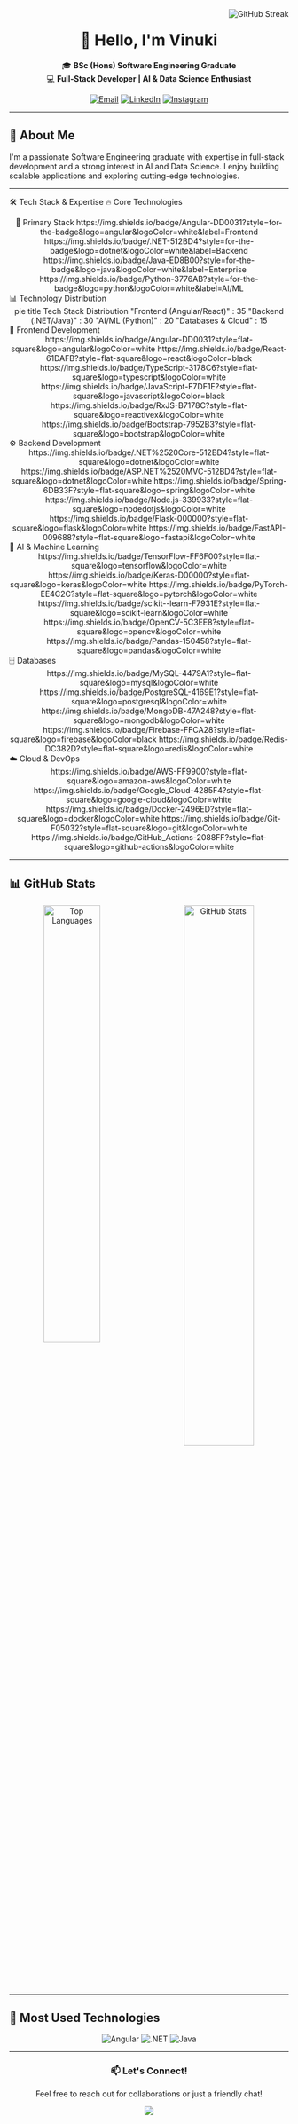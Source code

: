 <img align="right" src="https://github-readme-streak-stats.herokuapp.com/?user=vinukkii&theme=dark&hide_border=false" alt="GitHub Streak">

<div align="center">

# 👋 Hello, I'm Vinuki

🎓 **BSc (Hons) Software Engineering Graduate**  
💻 **Full-Stack Developer | AI & Data Science Enthusiast**

[![Email](https://img.shields.io/badge/Gmail-chanu.chirath@gmail.com-EA4335?style=for-the-badge&logo=gmail&logoColor=white)](mailto:chanu.chirath@gmail.com)
[![LinkedIn](https://img.shields.io/badge/LinkedIn-Chirath_Perera-0A66C2?style=for-the-badge&logo=linkedin&logoColor=white)](https://www.linkedin.com/in/chirath-perera-5bb021228/)
[![Instagram](https://img.shields.io/badge/Instagram-@chirath.18-E4405F?style=for-the-badge&logo=instagram&logoColor=white)](https://www.instagram.com/chirath.18/)

</div>

---

## 🚀 About Me

I'm a passionate Software Engineering graduate with expertise in full-stack development and a strong interest in AI and Data Science. I enjoy building scalable applications and exploring cutting-edge technologies.

---

🛠️ Tech Stack & Expertise
🔥 Core Technologies
<div align="center">
🎯 Primary Stack
https://img.shields.io/badge/Angular-DD0031?style=for-the-badge&logo=angular&logoColor=white&label=Frontend
https://img.shields.io/badge/.NET-512BD4?style=for-the-badge&logo=dotnet&logoColor=white&label=Backend
https://img.shields.io/badge/Java-ED8B00?style=for-the-badge&logo=java&logoColor=white&label=Enterprise
https://img.shields.io/badge/Python-3776AB?style=for-the-badge&logo=python&logoColor=white&label=AI/ML

</div>
📊 Technology Distribution
<div align="center">
pie title Tech Stack Distribution
    "Frontend (Angular/React)" : 35
    "Backend (.NET/Java)" : 30
    "AI/ML (Python)" : 20
    "Databases & Cloud" : 15
</div>
🎨 Frontend Development
<div align="center">
https://img.shields.io/badge/Angular-DD0031?style=flat-square&logo=angular&logoColor=white
https://img.shields.io/badge/React-61DAFB?style=flat-square&logo=react&logoColor=black
https://img.shields.io/badge/TypeScript-3178C6?style=flat-square&logo=typescript&logoColor=white
https://img.shields.io/badge/JavaScript-F7DF1E?style=flat-square&logo=javascript&logoColor=black
https://img.shields.io/badge/RxJS-B7178C?style=flat-square&logo=reactivex&logoColor=white
https://img.shields.io/badge/Bootstrap-7952B3?style=flat-square&logo=bootstrap&logoColor=white

</div>
⚙️ Backend Development
<div align="center">
https://img.shields.io/badge/.NET%2520Core-512BD4?style=flat-square&logo=dotnet&logoColor=white
https://img.shields.io/badge/ASP.NET%2520MVC-512BD4?style=flat-square&logo=dotnet&logoColor=white
https://img.shields.io/badge/Spring-6DB33F?style=flat-square&logo=spring&logoColor=white
https://img.shields.io/badge/Node.js-339933?style=flat-square&logo=nodedotjs&logoColor=white
https://img.shields.io/badge/Flask-000000?style=flat-square&logo=flask&logoColor=white
https://img.shields.io/badge/FastAPI-009688?style=flat-square&logo=fastapi&logoColor=white

</div>
🧠 AI & Machine Learning
<div align="center">
https://img.shields.io/badge/TensorFlow-FF6F00?style=flat-square&logo=tensorflow&logoColor=white
https://img.shields.io/badge/Keras-D00000?style=flat-square&logo=keras&logoColor=white
https://img.shields.io/badge/PyTorch-EE4C2C?style=flat-square&logo=pytorch&logoColor=white
https://img.shields.io/badge/scikit--learn-F7931E?style=flat-square&logo=scikit-learn&logoColor=white
https://img.shields.io/badge/OpenCV-5C3EE8?style=flat-square&logo=opencv&logoColor=white
https://img.shields.io/badge/Pandas-150458?style=flat-square&logo=pandas&logoColor=white

</div>
🗄️ Databases
<div align="center">
https://img.shields.io/badge/MySQL-4479A1?style=flat-square&logo=mysql&logoColor=white
https://img.shields.io/badge/PostgreSQL-4169E1?style=flat-square&logo=postgresql&logoColor=white
https://img.shields.io/badge/MongoDB-47A248?style=flat-square&logo=mongodb&logoColor=white
https://img.shields.io/badge/Firebase-FFCA28?style=flat-square&logo=firebase&logoColor=black
https://img.shields.io/badge/Redis-DC382D?style=flat-square&logo=redis&logoColor=white

</div>
☁️ Cloud & DevOps
<div align="center">
https://img.shields.io/badge/AWS-FF9900?style=flat-square&logo=amazon-aws&logoColor=white
https://img.shields.io/badge/Google_Cloud-4285F4?style=flat-square&logo=google-cloud&logoColor=white
https://img.shields.io/badge/Docker-2496ED?style=flat-square&logo=docker&logoColor=white
https://img.shields.io/badge/Git-F05032?style=flat-square&logo=git&logoColor=white
https://img.shields.io/badge/GitHub_Actions-2088FF?style=flat-square&logo=github-actions&logoColor=white

</div>

---

## 📊 GitHub Stats

<div align="center">
  
<img align="left" src="https://github-readme-stats.vercel.app/api/top-langs/?username=vinukkii&theme=dark&hide_border=false&include_all_commits=false&count_private=true&layout=compact" alt="Top Languages" width="45%">
  
<img align="right" src="https://github-readme-stats.vercel.app/api?username=vinukkii&theme=dark&hide_border=false&include_all_commits=false&count_private=true" alt="GitHub Stats" width="50%">

</div>

<br clear="both">

---

## 🎯 Most Used Technologies

<div align="center">

![Angular](https://img.shields.io/badge/Angular-50%25-DD0031?style=for-the-badge&logo=angular&logoColor=white)
![.NET](https://img.shields.io/badge/.NET-30%25-512BD4?style=for-the-badge&logo=dotnet&logoColor=white)
![Java](https://img.shields.io/badge/Java-20%25-ED8B00?style=for-the-badge&logo=java&logoColor=white)

</div>

---

<div align="center">

### 📫 Let's Connect!
Feel free to reach out for collaborations or just a friendly chat!

[![](https://visitcount.itsvg.in/api?id=vinukkii&icon=3&color=12)](https://visitcount.itsvg.in)

</div>
